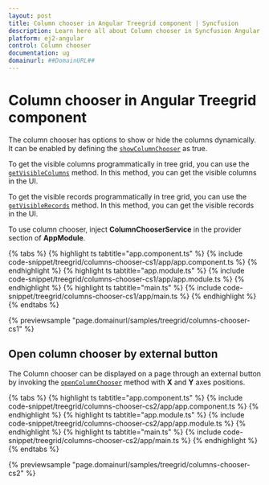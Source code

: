 ```yaml
---
layout: post
title: Column chooser in Angular Treegrid component | Syncfusion
description: Learn here all about Column chooser in Syncfusion Angular Treegrid component of Syncfusion Essential JS 2 and more.
platform: ej2-angular
control: Column chooser 
documentation: ug
domainurl: ##DomainURL##
---
```


# Column chooser in Angular Treegrid component

The column chooser has options to show or hide the columns dynamically. It can be enabled by defining the
[`showColumnChooser`](https://ej2.syncfusion.com/angular/documentation/api/treegrid/#showcolumnchooser) as true.

To get the visible columns programmatically in tree grid, you can use the [`getVisibleColumns`](https://ej2.syncfusion.com/angular/documentation/api/treegrid/#getvisiblecolumns) method. In this method, you can get the visible columns in the UI.

To get the visible records programmatically in tree grid, you can use the [`getVisibleRecords`](https://ej2.syncfusion.com/angular/documentation/api/treegrid/#getvisiblerecords) method. In this method, you can get the visible records in the UI.

To use column chooser, inject **ColumnChooserService** in the provider section of **AppModule**.

{% tabs %}
{% highlight ts tabtitle="app.component.ts" %}
{% include code-snippet/treegrid/columns-chooser-cs1/app/app.component.ts %}
{% endhighlight %}
{% highlight ts tabtitle="app.module.ts" %}
{% include code-snippet/treegrid/columns-chooser-cs1/app/app.module.ts %}
{% endhighlight %}
{% highlight ts tabtitle="main.ts" %}
{% include code-snippet/treegrid/columns-chooser-cs1/app/main.ts %}
{% endhighlight %}
{% endtabs %}
  
{% previewsample "page.domainurl/samples/treegrid/columns-chooser-cs1" %}

## Open column chooser by external button

The Column chooser can be displayed on a page through an external button by invoking
the [`openColumnChooser`](https://ej2.syncfusion.com/angular/documentation/api/treegrid/#opencolumnchooser) method with **X** and **Y** axes positions.

{% tabs %}
{% highlight ts tabtitle="app.component.ts" %}
{% include code-snippet/treegrid/columns-chooser-cs2/app/app.component.ts %}
{% endhighlight %}
{% highlight ts tabtitle="app.module.ts" %}
{% include code-snippet/treegrid/columns-chooser-cs2/app/app.module.ts %}
{% endhighlight %}
{% highlight ts tabtitle="main.ts" %}
{% include code-snippet/treegrid/columns-chooser-cs2/app/main.ts %}
{% endhighlight %}
{% endtabs %}
  
{% previewsample "page.domainurl/samples/treegrid/columns-chooser-cs2" %}